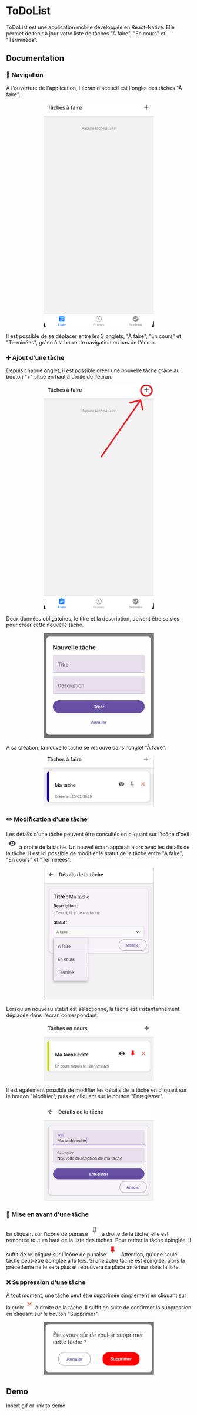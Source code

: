 # ToDoList

ToDoList est une application mobile développée en React-Native. Elle permet de tenir à jour votre liste de tâches "A faire", "En cours" et "Terminées".

## Documentation

### 📱 Navigation

À l'ouverture de l'application, l'écran d'accueil est l'onglet des tâches "À faire".
<p style="text-align: center;">
    <img src="assets/images/ToDoScreen.png" width="300" alt="To do screen">
</p>


Il est possible de se déplacer entre les 3 onglets, "À faire", "En cours" et "Terminées", grâce à la barre de navigation en bas de l'écran.

### ➕ Ajout d'une tâche

Depuis chaque onglet, il est possible créer une nouvelle tâche grâce au bouton "+" situé en haut à droite de l'écran.
<p style="text-align: center;">
    <img src="assets/images/AddTaskButton.png" width="300" alt="Add task button">
</p>

Deux données obligatoires, le titre et la description, doivent être saisies pour créer cette nouvelle tâche.
<p style="text-align: center;">
    <img src="assets/images/AddTask.png" width="300" alt="Add task screen">
</p> 

A sa création, la nouvelle tâche se retrouve dans l'onglet "À faire".
<p style="text-align: center;">
    <img src="assets/images/NewTask.png" width="300" alt="New task">
</p> 

### ✏️ Modification d'une tâche

Les détails d'une tâche peuvent être consultés en cliquant sur l'icône d'oeil <img src="assets/images/EyeButton.png" alt="Eye button"> à droite de la tâche. Un nouvel écran apparait alors avec les détails de la tâche. Il est ici possible de modifier le statut de la tâche entre "A faire", "En cours" et "Terminées".

<p style="text-align: center;">
    <img src="assets/images/EditTaskScreen.png" width="300" alt="Edit task screen">
</p>

Lorsqu'un nouveau statut est sélectionné, la tâche est instantannément déplacée dans l'écran correspondant.
<p style="text-align: center;">
    <img src="assets/images/InProgressTask.png" width="300" alt="In progress task">
</p>

Il est également possible de modifier les détails de la tâche en cliquant sur le bouton "Modifier", puis en cliquant sur le bouton "Enregistrer".
<p style="text-align: center;">
    <img src="assets/images/EditingTask.png" width="300" alt="Editing task">
</p>

### 📌 Mise en avant d'une tâche

En cliquant sur l'icône de punaise <img src="assets/images/EmptyPinButton.png"  alt="Empty screen button"> à droite de la tâche, elle est remontée tout en haut de la liste des tâches. Pour retirer la tâche épinglée, il suffit de re-cliquer sur l'icône de punaise <img src="assets/images/FullPinButton.png" alt="Selection pin button">. Attention, qu'une seule tâche peut-être épinglée à la fois. Si une autre tâche est épinglée, alors la précédente ne le sera plus et retrouvera sa place antérieur dans la liste.

### ❌ Suppression d'une tâche

À tout moment, une tâche peut être supprimée simplement en cliquant sur la croix <img src="assets/images/CrossButton.png" alt="Delete cross button"> à droite de la tâche. Il suffit en suite de confirmer la suppression en cliquant sur le bouton "Supprimer".
<p style="text-align: center;">
    <img src="assets/images/DeleteScreen.png" width="300" alt="Delete task screen">
</p>



## Demo

Insert gif or link to demo

